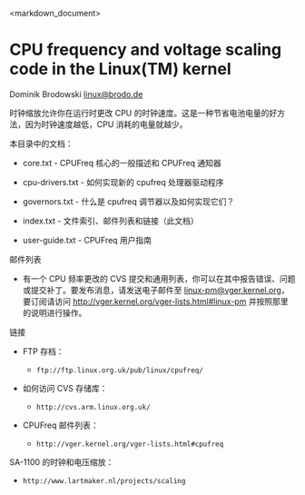 <markdown_document>

# CPU frequency and voltage scaling code in the Linux(TM) kernel

Dominik Brodowski  <linux@brodo.de>

时钟缩放允许你在运行时更改 CPU 的时钟速度。这是一种节省电池电量的好方法，因为时钟速度越低，CPU 消耗的电量就越少。

本目录中的文档：

- core.txt - CPUFreq 核心的一般描述和 CPUFreq 通知器

- cpu-drivers.txt - 如何实现新的 cpufreq 处理器驱动程序

- governors.txt - 什么是 cpufreq 调节器以及如何实现它们？

- index.txt - 文件索引、邮件列表和链接（此文档）

- user-guide.txt - CPUFreq 用户指南

邮件列表

- 有一个 CPU 频率更改的 CVS 提交和通用列表，你可以在其中报告错误、问题或提交补丁。要发布消息，请发送电子邮件至 linux-pm@vger.kernel.org，要订阅请访问 http://vger.kernel.org/vger-lists.html#linux-pm 并按照那里的说明进行操作。

链接

- FTP 存档：

    - `ftp://ftp.linux.org.uk/pub/linux/cpufreq/`

- 如何访问 CVS 存储库：

    - `http://cvs.arm.linux.org.uk/`

- CPUFreq 邮件列表：

    - `http://vger.kernel.org/vger-lists.html#cpufreq`

SA-1100 的时钟和电压缩放：

- `http://www.lartmaker.nl/projects/scaling`
